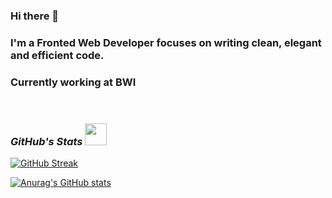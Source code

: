 ### Hi there 👋

<h3>I'm a Fronted Web Developer focuses on writing clean, elegant and efficient code.</h3>

<h3>Currently working at BWI</i></h3>
<br>

<h3><i>GitHub's Stats <img src="https://camo.githubusercontent.com/f11b92476ee793cfe97f20e0564ab552bd9bd670179d7b6772c59bb4d3218ca6/68747470733a2f2f692e70696e696d672e636f6d2f6f726967696e616c732f36352f63342f66342f36356334663435323537316265313236316539633632336637646134383861632e676966" width="35"/></i></h3>

[![GitHub Streak](https://github-readme-streak-stats.herokuapp.com?user=Sandeep309&theme=github-dark)](https://git.io/streak-stats)

[![Anurag's GitHub stats](https://github-readme-stats.vercel.app/api?username=Sandeep309)](https://github.com/anuraghazra/github-readme-stats)

<!--
**Sandeep309/Sandeep309** is a ✨ _special_ ✨ repository because its `README.md` (this file) appears on your GitHub profile.

Here are some ideas to get you started:

- 🔭 I’m currently working on ...
- 🌱 I’m currently learning ...
- 👯 I’m looking to collaborate on ...
- 🤔 I’m looking for help with ...
- 💬 Ask me about ...
- 📫 How to reach me: ...
- 😄 Pronouns: ...
- ⚡ Fun fact: ...
-->
